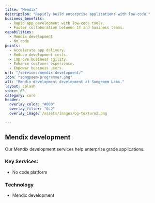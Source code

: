 ```yaml
---
title: "Mendix"
description: "Rapidly build enterprise applications with low-code."
business_benefits:
  - Rapid app development with low-code tools.
  - Foster collaboration between IT and business teams.
capabilities:
  - Mendix development
  - No code
points:
  - Accelerate app delivery.
  - Reduce development costs.
  - Improve business agility.
  - Enhance customer experience.
  - Empower business users.
url: "/services/mendix-development/"
icon: "songpoem-programmer.png"
alt: "Mendix development development at Songpoem Labs."
layout: splash
score: 65
category: core
header:
  overlay_color: "#000"
  overlay_filter: "0.2"
  overlay_image: /assets/images/bg-texture2.png

---
```

## Mendix development

Our Mendix development services help enterprise grade applications.

### Key Services:
- No code platform

### Technology
- Mendix development

